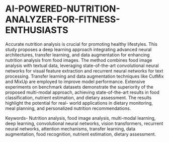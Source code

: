 # AI-POWERED-NUTRITION-ANALYZER-FOR-FITNESS-ENTHUSIASTS
Accurate nutrition analysis is crucial for promoting healthy 
lifestyles. This study proposes a deep learning approach integrating advanced 
neural architectures, transfer learning, and data augmentation for enhancing 
nutrition analysis from food images. The method combines food image analysis 
with textual data, leveraging state-of-the-art convolutional neural networks for 
visual feature extraction and recurrent neural networks for text processing. 
Transfer learning and data augmentation techniques like CutMix and MixUp are 
employed to improve model performance. Extensive experiments on benchmark 
datasets demonstrate the superiority of the proposed multi-modal approach, 
achieving state-of-the-art results in food classification, nutrient estimation, and 
dietary assessment. The results highlight the potential for real- world applications 
in dietary monitoring, meal planning, and personalized nutrition recommendations. 

Keywords- Nutrition analysis, food image analysis, multi-modal learning, deep 
learning, convolutional neural networks, vision transformers, recurrent neural 
networks, attention mechanisms, transfer learning, data augmentation, food 
recognition, nutrient estimation, dietary assessment. 
